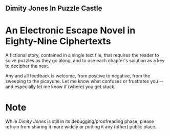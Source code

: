 ## Dimity Jones In Puzzle Castle
# An Electronic Escape Novel in Eighty-Nine Ciphertexts

A fictional story, contained in a single text file, that requires the reader to solve puzzles as they go along, and to use each chapter's solution as a key to decipher the next. 

Any and all feedback is welcome, from positive to negative, from the sweeping to the picayune. Let me know what confuses or frustrates you -- and especially let me know if (where) you get stuck.

# Note
While _Dimity Jones_ is still in its debugging/proofreading phase, please refrain from sharing it more widely or putting it any (other) public place.
